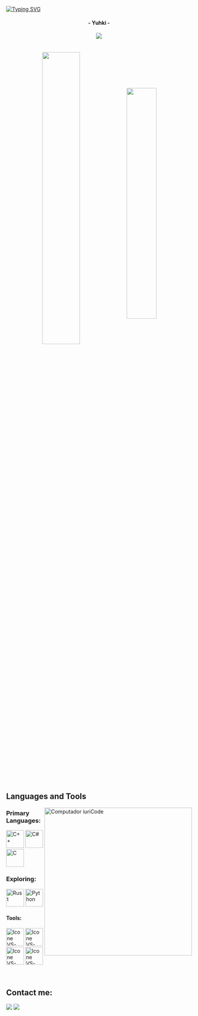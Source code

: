[![Typing SVG](https://readme-typing-svg.herokuapp.com/?color=6371FFFF&size=35&center=true&vCenter=true&width=1000&lines=Welcome+to+my+GitHub+profile!;Software+Developer;UI%2FUX+Designer)](https://git.io/typing-svg)

<h4 align="center">- Yuhki -</h4>

<h4 align="center">
 
 ![](https://komarev.com/ghpvc/?username=yuhkix&style=plastic&color=9b93e5)
 
</h4>

<br>

<div align="center" style="margin-bottom:200px">
 <img width=45% align="center" src="https://github-readme-stats.vercel.app/api?username=yuhkix&theme=dracula&show_icons=true" />
 <img width=40% align="center" src="https://github-readme-stats.vercel.app/api/top-langs/?username=yuhkix&layout=compact&theme=dracula" />
</div>


<br>

## Languages and Tools

<img src="https://raw.githubusercontent.com/MicaelliMedeiros/micaellimedeiros/master/image/computer-illustration.png" min-width="400px" max-width="400px" width="400px" align="right" alt="Computador iuriCode">

### Primary Languages:
  [<img height="48px" width="48px" alt="C++" src="https://skillicons.dev/icons?i=cpp"/>](https://www.learncpp.com)
  [<img height="48px" width="48px" alt="C#" src="https://skillicons.dev/icons?i=cs"/>](https://learn.microsoft.com/en-us/dotnet/csharp/)
  [<img height="48px" width="48px" alt="C" src="https://skillicons.dev/icons?i=c"/>](https://learn.microsoft.com/en-us/cpp/c-language/)

### Exploring:
  [<img height="48px" width="48px" alt="Rust" src="https://skillicons.dev/icons?i=rust"/>](https://doc.rust-lang.org/book/title-page.html)
  [<img height="48px" width="48px" alt="Python" src="https://skillicons.dev/icons?i=py"/>](https://www.learnpython.org/)


#### Tools:

  [<img height="48px" width="48px" alt="Icone VS-Code" src="https://skillicons.dev/icons?i=figma"/>](https://www.figma.com/)
  [<img height="48px" width="48px" alt="Icone VS-Code" src="https://skillicons.dev/icons?i=vscode"/>](https://code.visualstudio.com/)
  [<img height="48px" width="48px" alt="Icone VS-Code" src="https://skillicons.dev/icons?i=visualstudio"/>](https://visualstudio.com/)
  [<img height="48px" width="48px" alt="Icone VS-Code" src="https://skillicons.dev/icons?i=github"/>](https://github.com/)

<br>

## Contact me:
<div>
<a href="https://discord.com/users/1323606732529991720" target="_blank"><img loading="lazy" src="https://img.shields.io/badge/-Discord-%234E59E0?style=for-the-badge&logo=discord&logoColor=white" target="_blank"></a>
<a href = "https://t.me/Yuhkix"><img loading="lazy" src="https://img.shields.io/badge/Telegram-2793C9?style=for-the-badge&logo=telegram&logoColor=white" target="_blank"></a>
</div>
